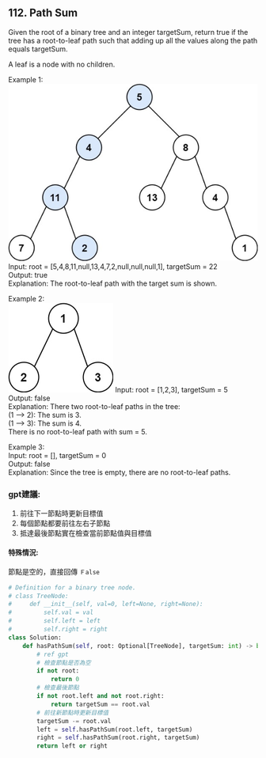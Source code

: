 ## 112. Path Sum

Given the root of a binary tree and an integer targetSum, return true if the tree has a root-to-leaf path such that adding up all the values along the path equals targetSum.

A leaf is a node with no children.

Example 1:\
![alt text](image.png)
Input: root = [5,4,8,11,null,13,4,7,2,null,null,null,1], targetSum = 22\
Output: true\
Explanation: The root-to-leaf path with the target sum is shown.

Example 2:\
![alt text](image-1.png)
Input: root = [1,2,3], targetSum = 5\
Output: false\
Explanation: There two root-to-leaf paths in the tree:\
(1 --> 2): The sum is 3.\
(1 --> 3): The sum is 4.\
There is no root-to-leaf path with sum = 5.

Example 3:\
Input: root = [], targetSum = 0\
Output: false\
Explanation: Since the tree is empty, there are no root-to-leaf paths.

### gpt建議:
1. 前往下一節點時更新目標值
2. 每個節點都要前往左右子節點
3. 抵達最後節點實在檢查當前節點值與目標值
#### 特殊情況:
節點是空的，直接回傳 `Ｆalse`

```python
# Definition for a binary tree node.
# class TreeNode:
#     def __init__(self, val=0, left=None, right=None):
#         self.val = val
#         self.left = left
#         self.right = right
class Solution:
    def hasPathSum(self, root: Optional[TreeNode], targetSum: int) -> bool:
        # ref gpt
        # 檢查節點是否為空
        if not root:
            return 0
        # 檢查最後節點 
        if not root.left and not root.right:
            return targetSum == root.val
        # 前往新節點時更新目標值
        targetSum -= root.val
        left = self.hasPathSum(root.left, targetSum)
        right = self.hasPathSum(root.right, targetSum)
        return left or right
```